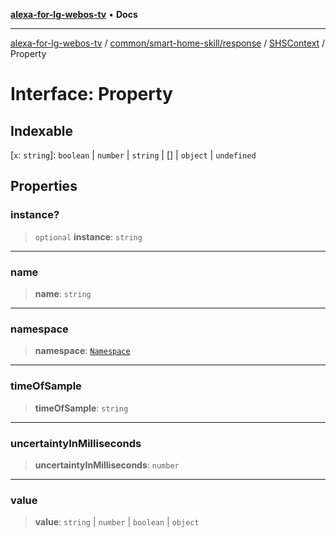 [**alexa-for-lg-webos-tv**](../../../../../../README.md) • **Docs**

***

[alexa-for-lg-webos-tv](../../../../../../modules.md) / [common/smart-home-skill/response](../../../README.md) / [SHSContext](../README.md) / Property

# Interface: Property

## Indexable

 \[`x`: `string`\]: `boolean` \| `number` \| `string` \| [] \| `object` \| `undefined`

## Properties

### instance?

> `optional` **instance**: `string`

***

### name

> **name**: `string`

***

### namespace

> **namespace**: [`Namespace`](../../../../request/namespaces/SHSDirective/namespaces/Header/type-aliases/Namespace.md)

***

### timeOfSample

> **timeOfSample**: `string`

***

### uncertaintyInMilliseconds

> **uncertaintyInMilliseconds**: `number`

***

### value

> **value**: `string` \| `number` \| `boolean` \| `object`
